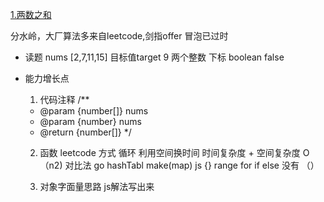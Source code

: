 [1.两数之和](https://leetcode-cn.com/problems/two-sum/)

分水岭，大厂算法多来自leetcode,剑指offer
冒泡已过时


- 读题
  nums [2,7,11,15] 目标值target 9
  两个整数 下标
  boolean false

- 能力增长点
  1. 代码注释
  /**
   * @param {number[]} nums
   * @param {number} nums
   * @return {number[]}
  */
  2. 函数
  leetcode 方式
  循环 
  利用空间换时间
  时间复杂度 + 空间复杂度
  O（n2)
  对比法 go hashTabl make(map) js {}
  range   for
  if  else 没有 （）

  1. 对象字面量思路 js解法写出来
